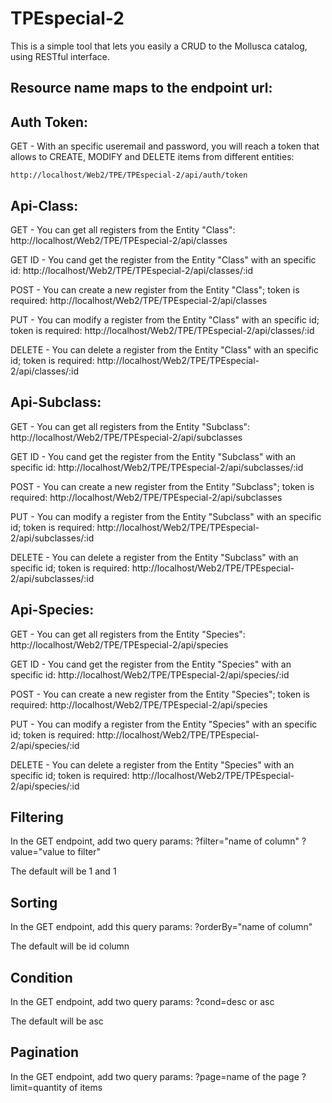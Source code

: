 # TPEspecial-2

This is a simple tool that lets you easily a CRUD to the Mollusca catalog, using RESTful interface.

## Resource name maps to the endpoint url:

## Auth Token:

GET - With an specific useremail and password, you will reach a token that allows to CREATE, MODIFY and DELETE items from different entities:

    http://localhost/Web2/TPE/TPEspecial-2/api/auth/token

## Api-Class:

GET - You can get all registers from the Entity "Class":
    http://localhost/Web2/TPE/TPEspecial-2/api/classes

GET ID - You cand get the register from the Entity "Class" with an specific id:
    http://localhost/Web2/TPE/TPEspecial-2/api/classes/:id

POST - You can create a new register from the Entity "Class"; token is required:
    http://localhost/Web2/TPE/TPEspecial-2/api/classes

PUT - You can modify a register from the Entity "Class" with an specific id; token is required:
    http://localhost/Web2/TPE/TPEspecial-2/api/classes/:id

DELETE - You can delete a register from the Entity "Class" with an specific id; token is required:
    http://localhost/Web2/TPE/TPEspecial-2/api/classes/:id

## Api-Subclass:

GET - You can get all registers from the Entity "Subclass":
    http://localhost/Web2/TPE/TPEspecial-2/api/subclasses

GET ID - You cand get the register from the Entity "Subclass" with an specific id:
    http://localhost/Web2/TPE/TPEspecial-2/api/subclasses/:id

POST - You can create a new register from the Entity "Subclass"; token is required:
    http://localhost/Web2/TPE/TPEspecial-2/api/subclasses

PUT - You can modify a register from the Entity "Subclass" with an specific id; token is required:
    http://localhost/Web2/TPE/TPEspecial-2/api/subclasses/:id

DELETE - You can delete a register from the Entity "Subclass" with an specific id; token is required:
    http://localhost/Web2/TPE/TPEspecial-2/api/subclasses/:id

## Api-Species:

GET - You can get all registers from the Entity "Species":
    http://localhost/Web2/TPE/TPEspecial-2/api/species

GET ID - You cand get the register from the Entity "Species" with an specific id:
    http://localhost/Web2/TPE/TPEspecial-2/api/species/:id

POST - You can create a new register from the Entity "Species"; token is required:
    http://localhost/Web2/TPE/TPEspecial-2/api/species

PUT - You can modify a register from the Entity "Species" with an specific id; token is required:
    http://localhost/Web2/TPE/TPEspecial-2/api/species/:id

DELETE - You can delete a register from the Entity "Species" with an specific id; token is required:
    http://localhost/Web2/TPE/TPEspecial-2/api/species/:id

## Filtering
In the GET endpoint, add two query params:
    ?filter="name of column"
    ?value="value to filter"

The default will be 1 and 1

## Sorting
In the GET endpoint, add this query params:
    ?orderBy="name of column"

The default will be id column

## Condition
In the GET endpoint, add two query params:
    ?cond=desc or asc

The default will be asc

## Pagination
In the GET endpoint, add two query params:
    ?page=name of the page
    ?limit=quantity of items